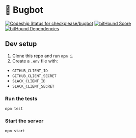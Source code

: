 # :honeybee: Bugbot

[ ![Codeship Status for checkplease/bugbot](https://codeship.com/projects/3e348ef0-70ae-0133-f5d8-5affb4b3755d/status?branch=master)](https://codeship.com/projects/116609) [![bitHound Score](https://www.bithound.io/projects/badges/704cfb30-8f5a-11e5-9325-0dfe10710dc4/score.svg)](https://www.bithound.io/github/checkplease/bugbot) [![bitHound Dependencies](https://www.bithound.io/projects/badges/704cfb30-8f5a-11e5-9325-0dfe10710dc4/dependencies.svg)](https://www.bithound.io/github/checkplease/bugbot/master/dependencies/npm)

## Dev setup

1. Clone this repo and run `npm i`.
2. Create a `.env` file with:
  - `GITHUB_CLIENT_ID`
  - `GITHUB_CLIENT_SECRET`
  - `SLACK_CLIENT_ID`
  - `SLACK_CLIENT_SECRET`

### Run the tests

    npm test

### Start the server

    npm start


